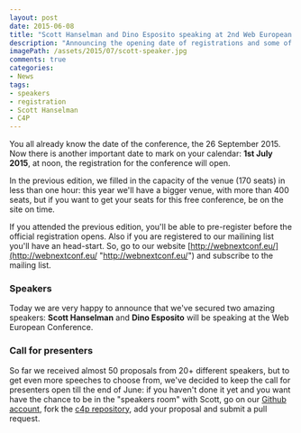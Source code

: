 ```yaml
---
layout: post
date: 2015-06-08
title: "Scott Hanselman and Dino Esposito speaking at 2nd Web European Conference in Milano"
description: "Announcing the opening date of registrations and some of the main speakers, Scott Hanselman and Dino Esposito"
imagePath: /assets/2015/07/scott-speaker.jpg
comments: true
categories:
- News
tags:
- speakers
- registration
- Scott Hanselman
- C4P
---
```


You all already know the date of the conference, the 26 September 2015. Now there is another important date to mark on your calendar: **1st July 2015**, at noon, the registration for the conference will open.

In the previous edition, we filled in the capacity of the venue (170 seats) in less than one hour: this year we'll have a bigger venue, with more than 400 seats, but if you want to get your seats for this free conference, be on the site on time.

If you attended the previous edition, you'll be able to pre-register before the official registration opens. Also if you are registered to our mailining list you'll have an head-start. So, go to our website [http://webnextconf.eu/](http://webnextconf.eu/ "http://webnextconf.eu/") and subscribe to the mailing list.

### Speakers

Today we are very happy to announce that we've secured two amazing speakers: **Scott Hanselman** and **Dino Esposito** will be speaking at the Web European Conference.

### Call for presenters

So far we received almost 50 proposals from 20+ different speakers, but to get even more speeches to choose from, we've decided to keep the call for presenters open till the end of June: if you haven't done it yet and you want have the chance to be in the "speakers room" with Scott, go on our [Github account](https://github.com/Web-European-Conference), fork the [c4p repository](https://github.com/Web-European-Conference/c4p), add your proposal and submit a pull request.
